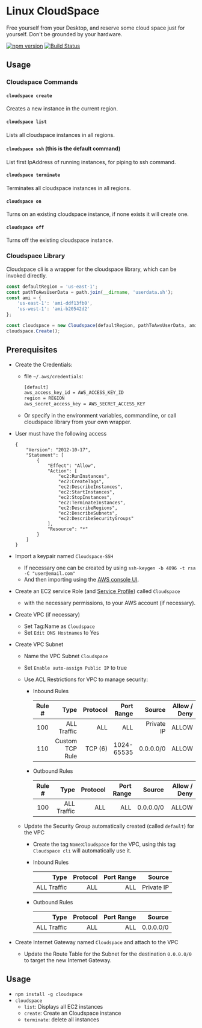 # Linux CloudSpace
Free yourself from your Desktop, and reserve some cloud space just for yourself. Don't be grounded by your hardware.

[![npm version](https://badge.fury.io/js/cloudspace.svg)](https://badge.fury.io/js/cloudspace) [![Build Status](https://travis-ci.org/wparad/cloudspace.svg?branch=master)](https://travis-ci.org/wparad/cloudspace)

## Usage

### Cloudspace Commands

#### `cloudspace create`
Creates a new instance in the current region.

#### `cloudspace list`
Lists all cloudspace instances in all regions.

#### `cloudspace ssh` (this is the default command)
List first IpAddress of running instances, for piping to ssh command.

#### `cloudspace terminate`
Terminates all cloudspace instances in all regions.

#### `cloudspace on`
Turns on an existing cloudspace instance, if none exists it will create one.

#### `cloudspace off`
Turns off the existing cloudspace instance.

### Cloudspace Library
Cloudspace cli is a wrapper for the cloudspace library, which can be invoked directly.

```javascript
const defaultRegion = 'us-east-1';
const pathToAwsUserData = path.join(__dirname, 'userdata.sh');
const ami = {
	'us-east-1': 'ami-ddf13fb0',
	'us-west-1': 'ami-b20542d2'
};

const cloudspace = new Cloudspace(defaultRegion, pathToAwsUserData, ami);
cloudspace.Create();
```

## Prerequisites

* Create the Credentials:
	* file `~/.aws/credentials`:
		```bash
		[default]
		aws_access_key_id = AWS_ACCESS_KEY_ID
		region = REGION
		aws_secret_access_key = AWS_SECRET_ACCESS_KEY
		```
	* Or specify in the environment variables, commandline, or call cloudspace library from your own wrapper.

* User must have the following access
	```
	{
		"Version": "2012-10-17",
		"Statement": [
			{
				"Effect": "Allow",
				"Action": [
					"ec2:RunInstances",
					"ec2:CreateTags",
					"ec2:DescribeInstances",
					"ec2:StartInstances",
					"ec2:StopInstances",
					"ec2:TerminateInstances",
					"ec2:DescribeRegions",
					"ec2:DescribeSubnets",
					"ec2:DescribeSecurityGroups"
				],
				"Resource": "*"
			}
		]
	}
	```
* Import a keypair named `Cloudspace-SSH`
	* If necessary one can be created by using `ssh-keygen -b 4096 -t rsa -C "user@email.com"`
	* And then importing using the [AWS console UI](https://console.aws.amazon.com/ec2/v2/home#KeyPairs:sort=keyName).
* Create an EC2 service Role (and [Service Profile](http://docs.aws.amazon.com/IAM/latest/UserGuide/id_roles_use_switch-role-ec2_instance-profiles.html)) called `Cloudspace`
	* with the necessary permissions, to your AWS account (if necessary).
* Create VPC (if necessary)
	* Set Tag:Name as `Cloudspace`
	* Set `Edit DNS Hostnames` to Yes
* Create VPC Subnet
	* Name the VPC Subnet `Cloudspace`
	* Set `Enable auto-assign Public IP` to true
	* Use ACL Restrictions for VPC to manage security:
		* Inbound Rules

			| Rule #           |        Type     |   Protocol    |   Port Range  | Source     | Allow / Deny |
			| :--------------: |----------------:|--------------:|--------------:|-----------:|-------------:|
			| 100              | ALL Traffic     |   ALL         |   ALL         | Private IP | ALLOW        |
			| 110              | Custom TCP Rule |   TCP (6)     | 1024-65535    | 0.0.0.0/0  | ALLOW        |

		* Outbound Rules

			| Rule #           |        Type   |   Protocol    |   Port Range  | Source    | Allow / Deny |
			| :--------------: |--------------:|--------------:|--------------:|----------:|-------------:|
			| 100              | ALL Traffic   |   ALL         |   ALL         | 0.0.0.0/0 | ALLOW        |

	* Update the Security Group automatically created (called `default`) for the VPC
		* Create the tag `Name`:`Cloudspace` for the VPC, using this tag `Cloudspace cli` will automatically use it.
		* Inbound Rules

			|        Type  |   Protocol    |   Port Range  | Source     |
			|-------------:|--------------:|--------------:|-----------:|
			| ALL Traffic  |   ALL         |   ALL         | Private IP |

		* Outbound Rules

			|        Type  |   Protocol    |   Port Range  | Source    |
			|-------------:|--------------:|--------------:|----------:|
			| ALL Traffic  |   ALL         |   ALL         | 0.0.0.0/0 |
* Create Internet Gateway named `Cloudspace` and attach to the VPC
	* Update the Route Table for the Subnet for the destination `0.0.0.0/0` to target the new Internet Gateway.

## Usage

* `npm install -g cloudspace`
* `cloudspace`
	* `list`: Displays all EC2 instances
	* `create`: Create an Cloudspace instance
	* `terminate`: delete all instances